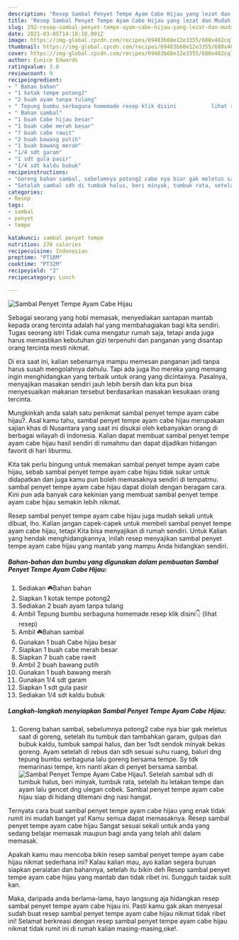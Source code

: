 ```yaml
---
description: "Resep Sambal Penyet Tempe Ayam Cabe Hijau yang lezat dan Mudah Dibuat"
title: "Resep Sambal Penyet Tempe Ayam Cabe Hijau yang lezat dan Mudah Dibuat"
slug: 292-resep-sambal-penyet-tempe-ayam-cabe-hijau-yang-lezat-dan-mudah-dibuat
date: 2021-03-05T14:18:18.091Z
image: https://img-global.cpcdn.com/recipes/69483b68e12e3355/680x482cq70/sambal-penyet-tempe-ayam-cabe-hijau-foto-resep-utama.jpg
thumbnail: https://img-global.cpcdn.com/recipes/69483b68e12e3355/680x482cq70/sambal-penyet-tempe-ayam-cabe-hijau-foto-resep-utama.jpg
cover: https://img-global.cpcdn.com/recipes/69483b68e12e3355/680x482cq70/sambal-penyet-tempe-ayam-cabe-hijau-foto-resep-utama.jpg
author: Eunice Edwards
ratingvalue: 3.8
reviewcount: 9
recipeingredient:
- " Bahan bahan"
- "1 kotak tempe potong2"
- "2 buah ayam tanpa tulang"
- " Tepung bumbu serbaguna homemade resep klik disini           lihat resep"
- " Bahan sambal"
- "1 buah Cabe hijau besar"
- "1 buah cabe merah besar"
- "7 buah cabe rawit"
- "2 buah bawang putih"
- "1 buah bawang merah"
- "1/4 sdt garam"
- "1 sdt gula pasir"
- "1/4 sdt kaldu bubuk"
recipeinstructions:
- "Goreng bahan sambal, sebelumnya potong2 cabe nya biar gak meletus saat di goreng, setelah itu tumbuk dan tambahkan garam, gulpas dan bubuk kaldu, tumbuk sampai halus, dan ber 1sdt sendok minyak bekas goreng. Ayam setelah di rebus dan sdh sesuai suhu ruang, baluri dng tepung bumbu serbaguna lalu goreng bersama tempe. Sy tdk memarinasi tempe, krn nanti akan di penyet bersama sambal."
- "Setelah sambal sdh di tumbuk halus, beri minyak, tumbuk rata, setelah itu letakan tempe dan ayam lalu gencet dng ulegan cobek. Sambal penyet tempe ayam cabe hijau siap di hidang ditemani dng nasi hangat."
categories:
- Resep
tags:
- sambal
- penyet
- tempe

katakunci: sambal penyet tempe 
nutrition: 278 calories
recipecuisine: Indonesian
preptime: "PT18M"
cooktime: "PT32M"
recipeyield: "3"
recipecategory: Lunch

---
```



![Sambal Penyet Tempe Ayam Cabe Hijau](https://img-global.cpcdn.com/recipes/69483b68e12e3355/680x482cq70/sambal-penyet-tempe-ayam-cabe-hijau-foto-resep-utama.jpg)

Sebagai seorang yang hobi memasak, menyediakan santapan mantab kepada orang tercinta adalah hal yang membahagiakan bagi kita sendiri. Tugas seorang istri Tidak cuma mengatur rumah saja, tetapi anda juga harus memastikan kebutuhan gizi terpenuhi dan panganan yang disantap orang tercinta mesti nikmat.

Di era  saat ini, kalian sebenarnya mampu memesan panganan jadi tanpa harus susah mengolahnya dahulu. Tapi ada juga lho mereka yang memang ingin menghidangkan yang terbaik untuk orang yang dicintainya. Pasalnya, menyajikan masakan sendiri jauh lebih bersih dan kita pun bisa menyesuaikan makanan tersebut berdasarkan masakan kesukaan orang tercinta. 



Mungkinkah anda salah satu penikmat sambal penyet tempe ayam cabe hijau?. Asal kamu tahu, sambal penyet tempe ayam cabe hijau merupakan sajian khas di Nusantara yang saat ini disukai oleh kebanyakan orang di berbagai wilayah di Indonesia. Kalian dapat membuat sambal penyet tempe ayam cabe hijau hasil sendiri di rumahmu dan dapat dijadikan hidangan favorit di hari liburmu.

Kita tak perlu bingung untuk memakan sambal penyet tempe ayam cabe hijau, sebab sambal penyet tempe ayam cabe hijau tidak sukar untuk didapatkan dan juga kamu pun boleh memasaknya sendiri di tempatmu. sambal penyet tempe ayam cabe hijau dapat diolah dengan beragam cara. Kini pun ada banyak cara kekinian yang membuat sambal penyet tempe ayam cabe hijau semakin lebih nikmat.

Resep sambal penyet tempe ayam cabe hijau juga mudah sekali untuk dibuat, lho. Kalian jangan capek-capek untuk membeli sambal penyet tempe ayam cabe hijau, tetapi Kita bisa menyajikan di rumah sendiri. Untuk Kalian yang hendak menghidangkannya, inilah resep menyajikan sambal penyet tempe ayam cabe hijau yang mantab yang mampu Anda hidangkan sendiri.

<!--inarticleads1-->

##### Bahan-bahan dan bumbu yang digunakan dalam pembuatan Sambal Penyet Tempe Ayam Cabe Hijau:

1. Sediakan  ☘️Bahan bahan
1. Siapkan 1 kotak tempe potong2
1. Sediakan 2 buah ayam tanpa tulang
1. Ambil  Tepung bumbu serbaguna homemade resep klik disini👇           (lihat resep)
1. Ambil  ☘️Bahan sambal
1. Gunakan 1 buah Cabe hijau besar
1. Siapkan 1 buah cabe merah besar
1. Siapkan 7 buah cabe rawit
1. Ambil 2 buah bawang putih
1. Gunakan 1 buah bawang merah
1. Gunakan 1/4 sdt garam
1. Siapkan 1 sdt gula pasir
1. Sediakan 1/4 sdt kaldu bubuk




<!--inarticleads2-->

##### Langkah-langkah menyiapkan Sambal Penyet Tempe Ayam Cabe Hijau:

1. Goreng bahan sambal, sebelumnya potong2 cabe nya biar gak meletus saat di goreng, setelah itu tumbuk dan tambahkan garam, gulpas dan bubuk kaldu, tumbuk sampai halus, dan ber 1sdt sendok minyak bekas goreng. Ayam setelah di rebus dan sdh sesuai suhu ruang, baluri dng tepung bumbu serbaguna lalu goreng bersama tempe. Sy tdk memarinasi tempe, krn nanti akan di penyet bersama sambal.
<img src="https://img-global.cpcdn.com/steps/8855821cf0442176/160x128cq70/sambal-penyet-tempe-ayam-cabe-hijau-langkah-memasak-1-foto.jpg" alt="Sambal Penyet Tempe Ayam Cabe Hijau">1. Setelah sambal sdh di tumbuk halus, beri minyak, tumbuk rata, setelah itu letakan tempe dan ayam lalu gencet dng ulegan cobek. Sambal penyet tempe ayam cabe hijau siap di hidang ditemani dng nasi hangat.




Ternyata cara buat sambal penyet tempe ayam cabe hijau yang enak tidak rumit ini mudah banget ya! Kamu semua dapat memasaknya. Resep sambal penyet tempe ayam cabe hijau Sangat sesuai sekali untuk anda yang sedang belajar memasak maupun bagi anda yang telah ahli dalam memasak.

Apakah kamu mau mencoba bikin resep sambal penyet tempe ayam cabe hijau nikmat sederhana ini? Kalau kalian mau, ayo kalian segera buruan siapkan peralatan dan bahannya, setelah itu bikin deh Resep sambal penyet tempe ayam cabe hijau yang mantab dan tidak ribet ini. Sungguh taidak sulit kan. 

Maka, daripada anda berlama-lama, hayo langsung aja hidangkan resep sambal penyet tempe ayam cabe hijau ini. Pasti kamu gak akan menyesal sudah buat resep sambal penyet tempe ayam cabe hijau nikmat tidak ribet ini! Selamat berkreasi dengan resep sambal penyet tempe ayam cabe hijau nikmat tidak rumit ini di rumah kalian masing-masing,oke!.

